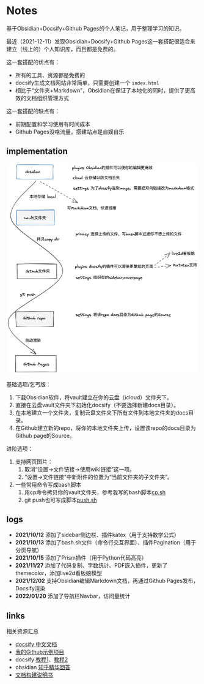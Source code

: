 # Notes

基于Obsidian+Docsify+Github Pages的个人笔记，用于整理学习的知识。

最近（2021-12-11）发现Obsidian+Docsify+Github Pages这一套搭配很适合来建立（线上的）个人知识库，而且都是免费的。

这一套搭配的优点有：
- 所有的工具、资源都是免费的
- docsify生成文档网站非常简单，只需要创建一个 `index.html`
- 相比于“文件夹+Markdown”，Obsidian在保证了本地化的同时，提供了更高效的文档组织管理方式

这一套搭配的缺点有：
- 前期配置和学习使用有时间成本
- Github Pages没啥流量，搭建站点是自娱自乐

## implementation

![Drawing 2021-12-11 17.18.44.excalidraw](Excalidraw/Drawing%202021-12-11%2017.18.44.excalidraw.png)

基础选项/乞丐版：
1. 下载Obsidian软件，将vault建立在你的云盘（icloud）文件夹下。
2. 直接在云盘vault文件夹下初始化docsify（不要选择新建docs目录）。
3. 在本地建立一个文件夹，复制云盘文件夹下所有文件到本地文件夹的docs目录。
4. 在Github建立新的repo，将你的本地文件夹上传，设置该repo的docs目录为Github page的Source。

进阶选项：
1. 支持网页图片：
	1. 取消“设置->文件链接->使用wiki链接”这一项。
	2. “设置->文件链接”中新附件的位置为“当前文件夹的子文件夹”。
2.  一些常用命令写成bash脚本
	1.  用cp命令拷贝你的vault文件夹，参考我写的bash脚本[cp.sh](https://github.com/BabelTower/notes/blob/main/cp.sh)
	2.  git push也可写成脚本[push.sh](https://github.com/BabelTower/notes/blob/main/push.sh)

## logs
- **2021/10/12** 添加了sidebar侧边栏、插件katex（用于支持数学公式）
- **2021/10/13** 添加了bash.sh文件（命令行交互界面）、插件Pagination（用于分页导航）
- **2021/10/15** 添加了Prism插件（用于Python代码高亮）
- **2021/11/27** 添加了代码复制、字数统计、PDF嵌入插件，更新了themecolor，添加live2d看板娘模型
- **2021/12/02** 支持Obsidian编辑Markdown文档，再通过Github Pages发布，Docsify渲染
- **2022/01/20** 添加了导航栏Navbar，访问量统计

## links
相关资源汇总
-   [docsify 中文文档](https://docsify.js.org/#/zh-cn/)
-   [我的Github示例项目](https://github.com/BabelTower/notes)
-   docsify [教程1](https://zhuanlan.zhihu.com/p/101126727)、[教程2](https://zhuanlan.zhihu.com/p/70219397)
-   obsidian [知乎精华回答](https://www.zhihu.com/topic/21349840/top-answers)
-   [文档构建说明书](https://notebook.js.org/#/Project/Docsify/docsifyNotes?id=docsify-文档构建说明书)

